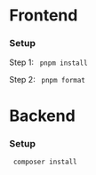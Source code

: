 # Frontend

### Setup

Step 1: <code> pnpm install </code>

Step 2: <code> pnpm format </code>

# Backend

### Setup

<code> composer install </code>
